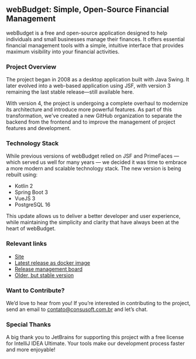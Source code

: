 ## webBudget: Simple, Open-Source Financial Management

webBudget is a free and open-source application designed to help individuals and small businesses manage their finances. It offers essential financial management tools with a simple, intuitive interface that provides maximum visibility into your financial activities.

### Project Overview
The project began in 2008 as a desktop application built with Java Swing. It later evolved into a web-based application using JSF, with version 3 remaining the last stable release—still available here.

With version 4, the project is undergoing a complete overhaul to modernize its architecture and introduce more powerful features. As part of this transformation, we've created a new GitHub organization to separate the backend from the frontend and to improve the management of project features and development.

### Technology Stack
While previous versions of webBudget relied on JSF and PrimeFaces — which served us well for many years — we decided it was time to embrace a more modern and scalable technology stack. The new version is being rebuilt using:

- Kotlin 2
- Spring Boot 3
- VueJS 3
- PostgreSQL 16

This update allows us to deliver a better developer and user experience, while maintaining the simplicity and clarity that have always been at the heart of webBudget.

### Relevant links

- [Site](https://webbudget.com.br/)
- [Latest release as docker image](https://github.com/web-budget/docker)
- [Release management board](https://github.com/orgs/web-budget/projects/6)
- [Older, but stable version](https://github.com/arthurgregorio/web-budget)

### Want to Contribute?
We’d love to hear from you! If you’re interested in contributing to the project, send an email to contato@consusoft.com.br and let’s chat.

### Special Thanks
A big thank you to JetBrains for supporting this project with a free license for IntelliJ IDEA Ultimate. Your tools make our development process faster and more enjoyable!
